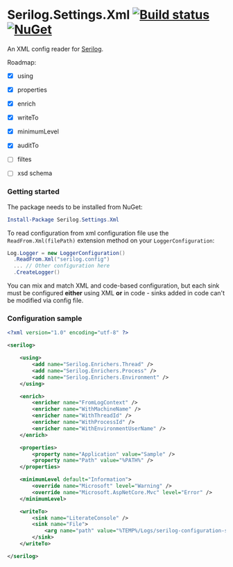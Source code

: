 # Serilog.Settings.Xml [![Build status](https://ci.appveyor.com/api/projects/status/y8yctf5c6v22clqh?svg=true)](https://ci.appveyor.com/project/rsabirov/serilog-settings-xml) [![NuGet](https://img.shields.io/nuget/dt/Serilog.Settings.Xml.svg)](https://www.nuget.org/packages/Serilog.Settings.Xml/)

An XML config reader for [Serilog](https://serilog.net).

Roadmap:
- [x] using
- [x] properties
- [x] enrich
- [x] writeTo
- [x] minimumLevel 
- [x] auditTo
- [ ] filtes
- [ ] xsd schema


### Getting started

The package needs to be installed from NuGet:

```powershell
Install-Package Serilog.Settings.Xml
```

To read configuration from xml configuration file use the `ReadFrom.Xml(filePath)` extension method on your `LoggerConfiguration`:

```csharp
Log.Logger = new LoggerConfiguration()
  .ReadFrom.Xml("serilog.config")
  ... // Other configuration here
  .CreateLogger()
```

You can mix and match XML and code-based configuration, but each sink must be configured **either** using XML **or** in code - sinks added in code can't be modified via config file.
    
### Configuration sample

```xml
<?xml version="1.0" encoding="utf-8" ?>

<serilog>

    <using>
        <add name="Serilog.Enrichers.Thread" />
        <add name="Serilog.Enrichers.Process" />
        <add name="Serilog.Enrichers.Environment" />
    </using>

    <enrich>
        <enricher name="FromLogContext" />
        <enricher name="WithMachineName" />
        <enricher name="WithThreadId" />
        <enricher name="WithProcessId" />
        <enricher name="WithEnvironmentUserName" />
    </enrich>

    <properties>
        <property name="Application" value="Sample" />
        <property name="Path" value="%PATH%" />
    </properties>

    <minimumLevel default="Information">
        <override name="Microsoft" level="Warning" />
        <override name="Microsoft.AspNetCore.Mvc" level="Error" />
    </minimumLevel>

    <writeTo>
        <sink name="LiterateConsole" />
        <sink name="File">
            <arg name="path" value="%TEMP%/Logs/serilog-configuration-sample.txt" />
        </sink>
    </writeTo>

</serilog>
```